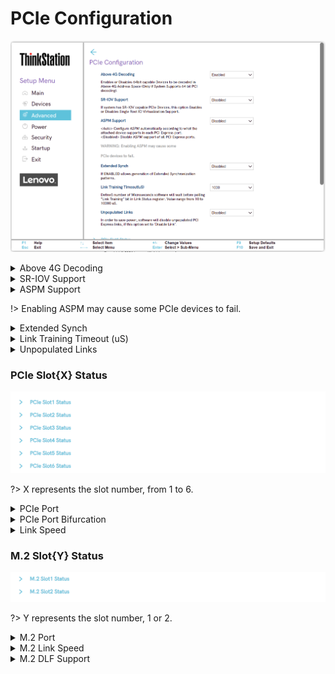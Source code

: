 # PCIe Configuration #

![](./img/ts_amd_pcieconfiguration.png)
<!--![](./img/amd_pcieconfiguration.png)-->

<details><summary>Above 4G Decoding</summary>

Whether to enable 64bit capable devices to be decoded in Above 4G Address Space (only if system supports 64bit PCI decoding).

Options:

1.  **Enabled** - Default.
2.  Disabled.

<!-- | WMI Setting name | Values | SVP or SMP Req'd | AMD/Intel |
|:---|:---|:---|:---|
| setting_name | setting_values | yes_no | both | -->

</details>

<details><summary>SR-IOV Support</summary>

Whether to enable Single Root IO Virtualization Support.

?> Assumes system has SR-IOV capable PCIe Devices.

Options:

1.  **Disabled** - Default.
2.  Enabled.

| WMI Setting name | Values | SVP or SMP Req'd | AMD/Intel |
|:---|:---|:---|:---|
| SRIOVSupport | Disable, Enable | yes | AMD |

</details>

<details><summary>ASPM Support</summary>

?> When set to `Auto`, configures ASPM automatically according to what each device supports.

Options:

1.  **Disabled** - Default.
2.  Auto.

| WMI Setting name | Values | SVP or SMP Req'd | AMD/Intel |
|:---|:---|:---|:---|
| ASPMSupport | Disabled,Auto | yes | AMD |

</details>

!> Enabling ASPM may cause some PCIe devices to fail.

<details><summary>Extended Synch</summary>

Whether to allow generation of Extended Synchronization patterns.

Options:

1.  **Disabled** - Default.
2.  Enabled.

<!-- | WMI Setting name | Values | SVP or SMP Req'd | AMD/Intel |
|:---|:---|:---|:---|
| setting_name | setting_values | yes_no | both | -->

</details>

<details><summary>Link Training Timeout (uS)</summary>

How many microseconds software will wait before polling 'Link Training' bit in Link Status register.

Value range: 10 to 10000 μs.

Options:

1. 1000

<!-- TODO: verify this -->

<!-- | WMI Setting name | Values | SVP or SMP Req'd | AMD/Intel |
|:---|:---|:---|:---|
| setting_name | setting_values | yes_no | both | -->

</details>
<details><summary>Unpopulated Links</summary>

?> When `Disabled`, unpopulated PCI Express links are disabled to save power.

Options:

1. Keep Link ON
1. **Disabled**

<!-- | WMI Setting name | Values | SVP or SMP Req'd | AMD/Intel |
|:---|:---|:---|:---|
| setting_name | setting_values | yes_no | both | -->

</details>

### PCIe Slot{X} Status ###

![](./img/ts_pcieslotstatus.png)

?> X represents the slot number, from 1 to 6.

<details><summary>PCIe Port</summary>

Whether to enable this PCIe port.

Options:

1. **Enabled** - Default.
2. Disabled.

| WMI Setting name | Values | SVP or SMP Req'd | AMD/Intel |
|:---|:---|:---|:---|
| PCIeSlotXPort | Disable, Enable | yes | AMD |

!> In the WMI class name, X represents the slot number, from 1 to 6.

</details>

<details><summary>PCIe Port Bifurcation</summary>

Select PCIe port bifurcation.

!> If `Auto`, system will auto-configure PCIe port bifurcation and auto-detect Quad M.2 PCIe Card.

Options:

1. x4x4
1. x4x4x4x4
1. x4x4x8
1. x8x4x4
1. x8
1. x8x8
1. x16
1. **Auto** - Default.

| WMI Setting name | Values | SVP or SMP Req'd | AMD/Intel |
|:---|:---|:---|:---|
| PCIeSlotXBifurcation | Auto, x4x4x4x4, x8x8, x16 | yes | AMD |

!> In the WMI class name, X represents the slot number, from 1 to 6.

</details>

<details><summary>Link Speed</summary>

description.

Options:

1. **Auto** - Default.
1. Auto, Gen 1 (2.5 GT/s)
1. Gen 2 (5 GT/s)
1. Gen 3 (8 GT/s)
1. Gen 4 (16 GT/s)

| WMI Setting name | Values | SVP or SMP Req'd | AMD/Intel |
|:---|:---|:---|:---|
| PCIeSlotXLinkSpeed | Auto, Gen 1 (2.5 GT/s), Gen 2 (5 GT/s), Gen 3 (8 GT/s), Gen 4 (16 GT/s) | yes | AMD |

!> In the WMI class name, X represents the slot number, from 1 to 6.

</details>

### M.2 Slot{Y} Status ###

![](./img/ts_amd_m2slot1status.png)

?> Y represents the slot number, 1 or 2.

<details><summary>M.2 Port</summary>

Whether to enable this M.2 port.

Options:

1. **Enabled** - Default.
2. Disabled.

| WMI Setting name | Values | SVP or SMP Req'd | AMD/Intel |
|:---|:---|:---|:---|
| M2SlotYPort | Disable, Enable | yes | AMD |

!> In the WMI class name, Y represents the slot number, 1 or 2.

</details>

<details><summary>M.2 Link Speed</summary>

Options:

1. **Auto** - Default.
1. Auto, Gen 1 (2.5 GT/s)
1. Gen 2 (5 GT/s)
1. Gen 3 (8 GT/s)
1. Gen 4 (16 GT/s)

| WMI Setting name | Values | SVP or SMP Req'd | AMD/Intel |
|:---|:---|:---|:---|
| M2SlotYLinkSpeed | Auto, Gen 1 (2.5 GT/s), Gen 2 (5 GT/s), Gen 3 (8 GT/s), Gen 4 (16 GT/s) | yes | AMD |

!> In the WMI class name, Y represents the slot number, 1 or 2.

</details>

<details><summary>M.2 DLF Support</summary>

Options:

1. **Enabled** - Default.
1. Disabled.
